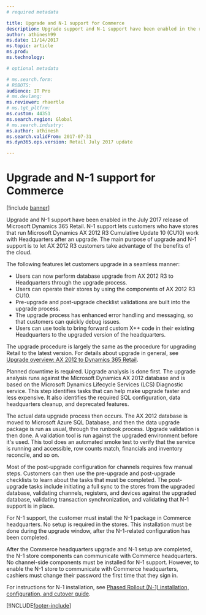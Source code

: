 ```yaml
---
# required metadata

title: Upgrade and N-1 support for Commerce
description: Upgrade support and N-1 support have been enabled in the release of Dynamics 365 Commerce.
author: athinesh99
ms.date: 11/14/2017
ms.topic: article
ms.prod: 
ms.technology: 

# optional metadata

# ms.search.form: 
# ROBOTS: 
audience: IT Pro
# ms.devlang: 
ms.reviewer: rhaertle
# ms.tgt_pltfrm: 
ms.custom: 44351
ms.search.region: Global
# ms.search.industry: 
ms.author: athinesh
ms.search.validFrom: 2017-07-31
ms.dyn365.ops.version: Retail July 2017 update

---
```


# Upgrade and N-1 support for Commerce

[!include [banner](../../includes/banner.md)]

Upgrade and N-1 support have been enabled in the July 2017 release of Microsoft Dynamics 365 Retail. N-1 support lets customers who have stores that run Microsoft Dynamics AX 2012 R3 Cumulative Update 10 (CU10) work with Headquarters after an upgrade. The main purpose of upgrade and N-1 support is to let AX 2012 R3 customers take advantage of the benefits of the cloud.

The following features let customers upgrade in a seamless manner:

- Users can now perform database upgrade from AX 2012 R3 to Headquarters through the upgrade process.
- Users can operate their stores by using the components of AX 2012 R3 CU10.
- Pre-upgrade and post-upgrade checklist validations are built into the upgrade process.
- The upgrade process has enhanced error handling and messaging, so that customers can quickly debug issues.
- Users can use tools to bring forward custom X++ code in their existing Headquarters to the upgraded version of the headquarters.

The upgrade procedure is largely the same as the procedure for upgrading Retail to the latest version. For details about upgrade in general, see [Upgrade overview: AX 2012 to Dynamics 365 Retail](../../dev-itpro/migration-upgrade/upgrade-overview-2012.md).

Planned downtime is required. Upgrade analysis is done first. The upgrade analysis runs against the Microsoft Dynamics AX 2012 database and is based on the Microsoft Dynamics Lifecycle Services (LCS) Diagnostic service. This step identifies tasks that can help make upgrade faster and less expensive. It also identifies the required SQL configuration, data headquarters cleanup, and deprecated features.
  
The actual data upgrade process then occurs. The AX 2012 database is moved to Microsoft Azure SQL Database, and then the data upgrade package is run as usual, through the runbook process. Upgrade validation is then done. A validation tool is run against the upgraded environment before it's used. This tool does an automated smoke test to verify that the service is running and accessible, row counts match, financials and inventory reconcile, and so on.

Most of the post-upgrade configuration for channels requires few manual steps. Customers can then use the pre-upgrade and post-upgrade checklists to learn about the tasks that must be completed. The post-upgrade tasks include initiating a full sync to the stores from the upgraded database, validating channels, registers, and devices against the upgraded database, validating transaction synchronization, and validating that N-1 support is in place.

For N-1 support, the customer must install the N-1 package in Commerce headquarters. No setup is required in the stores. This installation must be done during the upgrade window, after the N-1-related configuration has been completed.

After the Commerce headquarters upgrade and N-1 setup are completed, the N-1 store components can communicate with Commerce headquarters. No channel-side components must be installed for N-1 support. However, to enable the N-1 store to communicate with Commerce headquarters, cashiers must change their password the first time that they sign in.

For instructions for N-1 installation, see [Phased Rollout (N-1) installation, configuration, and cutover guide](n-1-installation-configuration.md).

[!INCLUDE[footer-include](../../includes/footer-banner.md)]
